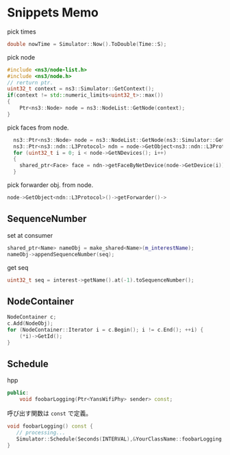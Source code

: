 # Snippets Memo

pick times

```cxx
double nowTime = Simulator::Now().ToDouble(Time::S);
```

pick node


```cxx
#include <ns3/node-list.h>
#include <ns3/node.h>
// rerturn ptr.
uint32_t context = ns3::Simulator::GetContext();
if(context != std::numeric_limits<uint32_t>::max())
{
    Ptr<ns3::Node> node = ns3::NodeList::GetNode(context);
}
```



pick faces from node.

```cxx
  ns3::Ptr<ns3::Node> node = ns3::NodeList::GetNode(ns3::Simulator::GetContext());
  ns3::Ptr<ns3::ndn::L3Protocol> ndn = node->GetObject<ns3::ndn::L3Protocol>();
  for (uint32_t i = 0; i < node->GetNDevices(); i++)
  {
    shared_ptr<Face> face = ndn->getFaceByNetDevice(node->GetDevice(i));
  }
```

pick forwarder obj. from node.

```cxx
node->GetObject<ndn::L3Protocol>()->getForwarder()->
```

##  SequenceNumber

set at consumer

```cxx
shared_ptr<Name> nameObj = make_shared<Name>(m_interestName);
nameObj->appendSequenceNumber(seq);
```

get seq

```cxx
uint32_t seq = interest->getName().at(-1).toSequenceNumber();
```

## NodeContainer


```cxx
NodeContainer c;
c.Add(NodeObj);
for (NodeContainer::Iterator i = c.Begin(); i != c.End(); ++i) {
    (*i)->GetId();
}
```

## Schedule

hpp

```cxx
public:
    void foobarLogging(Ptr<YansWifiPhy> sender> const;
```

呼び出す関数は `const` で定義。

```cxx
void foobarLogging() const {
   // processing...
   Simulator::Schedule(Seconds(INTERVAL),&YourClassName::foobarLogging,this); 
}
```

